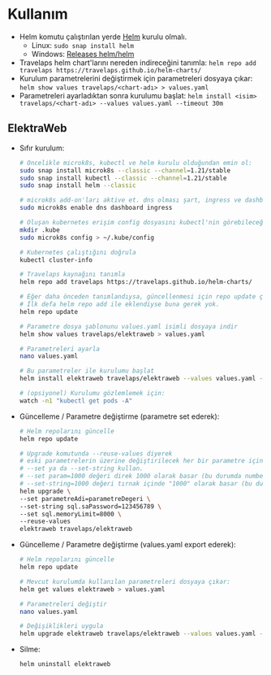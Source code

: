 # Kullanım

- Helm komutu çalıştırılan yerde [Helm](https://helm.sh) kurulu olmalı.
  - Linux: `sudo snap install helm`
  - Windows: [Releases helm/helm](https://github.com/helm/helm/releases/latest)
- Travelaps helm chart'larını nereden indireceğini tanımla:
  `helm repo add travelaps https://travelaps.github.io/helm-charts/`
- Kurulum parametrelerini değiştirmek için parametreleri dosyaya çıkar:
  `helm show values travelaps/<chart-adı> > values.yaml`
- Parametreleri ayarladıktan sonra kurulumu başlat:
  `helm install <isim> travelaps/<chart-adı> --values values.yaml --timeout 30m`
  
## ElektraWeb

- Sıfır kurulum:
    ```bash
    # Öncelikle microk8s, kubectl ve helm kurulu olduğundan emin ol:
    sudo snap install microk8s --classic --channel=1.21/stable
    sudo snap install kubectl --classic --channel=1.21/stable
    sudo snap install helm --classic
    
    # microk8s add-on'ları aktive et. dns olması şart, ingress ve dashboard opsiyonel
    sudo microk8s enable dns dashboard ingress
    
    # Oluşan kubernetes erişim config dosyasını kubectl'nin görebileceği yere dump et
    mkdir .kube
    sudo microk8s config > ~/.kube/config
    
    # Kubernetes çalıştığını doğrula
    kubectl cluster-info
    
    # Travelaps kaynağını tanımla
    helm repo add travelaps https://travelaps.github.io/helm-charts/
    
    # Eğer daha önceden tanımlandıysa, güncellenmesi için repo update çalıştır.
    # İlk defa helm repo add ile eklendiyse buna gerek yok.
    helm repo update

    # Parametre dosya şablonunu values.yaml isimli dosyaya indir
    helm show values travelaps/elektraweb > values.yaml

    # Parametreleri ayarla
    nano values.yaml

    # Bu parametreler ile kurulumu başlat
    helm install elektraweb travelaps/elektraweb --values values.yaml --timeout 30m

    # (opsiyonel) Kurulumu gözlemlemek için:
    watch -n1 "kubectl get pods -A"
    ```
- Güncelleme / Parametre değiştirme (parametre set ederek):
    ```bash
    # Helm repolarını güncelle
    helm repo update
    
    # Upgrade komutunda --reuse-values diyerek
    # eski parametrelerin üzerine değiştirilecek her bir parametre için
    # --set ya da --set-string kullan.
    # --set param=1000 değeri direk 1000 olarak basar (bu durumda number olur)
    # --set-string=1000 değeri tırnak içinde "1000" olarak basar (bu durumda string olur)
    helm upgrade \
    --set parametreAdi=parametreDegeri \
    --set-string sql.saPassword=123456789 \
    --set sql.memoryLimit=8000 \
    --reuse-values
    elektraweb travelaps/elektraweb
- Güncelleme / Parametre değiştirme (values.yaml export ederek):
    ```bash
    # Helm repolarını güncelle
    helm repo update
    
    # Mevcut kurulumda kullanılan parametreleri dosyaya çıkar:
    helm get values elektraweb > values.yaml

    # Parametreleri değiştir
    nano values.yaml

    # Değişiklikleri uygula
    helm upgrade elektraweb travelaps/elektraweb --values values.yaml --timeout 120m
    ```
- Silme:
    ```bash
    helm uninstall elektraweb
    ```
